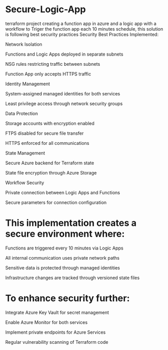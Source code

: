 # Secure-Logic-App
terraform project creating a function app in azure and a logic app with a workflow to Triger the function app each 10 minutes schedule, this solution is following best security practices
Security Best Practices Implemented:

Network Isolation

Functions and Logic Apps deployed in separate subnets

NSG rules restricting traffic between subnets

Function App only accepts HTTPS traffic

Identity Management

System-assigned managed identities for both services

Least privilege access through network security groups

Data Protection

Storage accounts with encryption enabled

FTPS disabled for secure file transfer

HTTPS enforced for all communications

State Management

Secure Azure backend for Terraform state

State file encryption through Azure Storage

Workflow Security

Private connection between Logic Apps and Functions

Secure parameters for connection configuration


# This implementation creates a secure environment where:

Functions are triggered every 10 minutes via Logic Apps

All internal communication uses private network paths

Sensitive data is protected through managed identities

Infrastructure changes are tracked through versioned state files

# To enhance security further:

Integrate Azure Key Vault for secret management

Enable Azure Monitor for both services

Implement private endpoints for Azure Services

Regular vulnerability scanning of Terraform code
